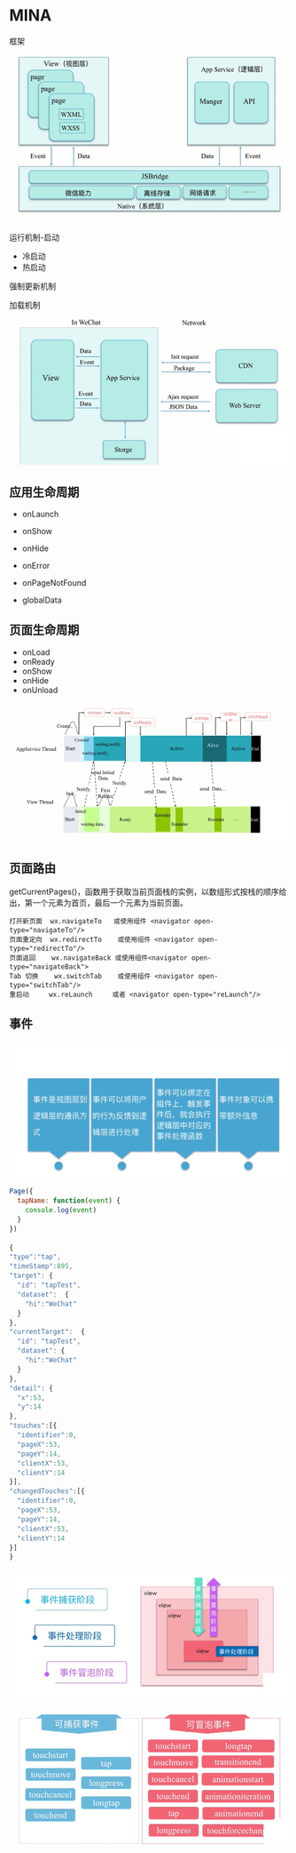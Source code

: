 # MINA


框架

![](./img/8.png)


运行机制-启动
- 冷启动
- 热启动

强制更新机制

加载机制

![](./img/9.png)


## 应用生命周期

- onLaunch
- onShow	
- onHide	
- onError	
- onPageNotFound

- globalData


## 页面生命周期

- onLoad	
- onReady	
- onShow	
- onHide	
- onUnload

![](./img/10.png)



## 页面路由


getCurrentPages()，函数用于获取当前页面栈的实例，以数组形式按栈的顺序给出，第一个元素为首页，最后一个元素为当前页面。

```
打开新页面  wx.navigateTo   或使用组件 <navigator open-type="navigateTo"/>	
页面重定向  wx.redirectTo    或使用组件 <navigator open-type="redirectTo"/>
页面返回    wx.navigateBack 或使用组件<navigator open-type="navigateBack">
Tab 切换    wx.switchTab    或使用组件 <navigator open-type="switchTab"/>
重启动	    wx.reLaunch     或者 <navigator open-type="reLaunch"/>
```


## 事件

![](./img/11.png)


```js
Page({
  tapName: function(event) {
    console.log(event)
  }
})

{
"type":"tap",
"timeStamp":895,
"target": {
  "id": "tapTest",
  "dataset":  {
    "hi":"WeChat"
  }
},
"currentTarget":  {
  "id": "tapTest",
  "dataset": {
    "hi":"WeChat"
  }
},
"detail": {
  "x":53,
  "y":14
},
"touches":[{
  "identifier":0,
  "pageX":53,
  "pageY":14,
  "clientX":53,
  "clientY":14
}],
"changedTouches":[{
  "identifier":0,
  "pageX":53,
  "pageY":14,
  "clientX":53,
  "clientY":14
}]
}
```

![](./img/12.png)

![](./img/13.png)





